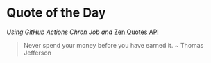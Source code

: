# Quote of the Day 
*Using GitHub Actions Chron Job and* [Zen Quotes API]( https://zenquotes.io/ )
> Never spend your money before you have earned it. ~ Thomas Jefferson
